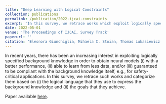 ```yaml
---
title: "Deep Learning with Logical Constraints"
collection: publications
permalink: /publication/2022-ijcai-constraints
excerpt: 'In this survey, we retrace works which exploit logically specified background knowledge in order to obtain neural models (i) with a better performance, (ii) able to learn from less data, and/or (iii) guaranteed to be compliant with the background knowledge itself, e.g., for safety-critical applications.'
date: 2022-05-01
venue: 'The Proceedings of IJCAI, Survey Track'
paperurl: ''
citation: 'Eleonora Giunchiglia, Mihaela C. Stoian, Thomas Lukasiewicz. Deep Learning with Logical Constraints. In Proceedings of International Joint Conference on Artificial Intelligence, 2022.'
---
```


In recent years, there has been an increasing interest in exploiting logically specified background knowledge in order to obtain neural models (i) with a better performance, (ii) able to learn from less data, and/or (iii) guaranteed to be compliant with the background knowledge itself, e.g., for safety-critical applications. In this survey, we retrace such works and categorize them based on (i) the logical language that they use to express the background knowledge and (ii) the goals that they achieve. 

Paper available [here](https://arxiv.org/abs/2205.00523).


